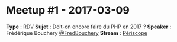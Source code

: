 # Meetup #1 - 2017-03-09

**Type** : RDV
**Sujet** : Doit-on encore faire du PHP en 2017 ?
**Speaker** : Frédérique Bouchery [@FredBouchery](https://twitter.com/FredBouchery)
**Stream** : [Périscope](https://www.periscope.tv/w/1eaKbPRqWDjJX)